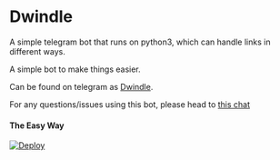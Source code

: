 # Dwindle
A simple telegram bot that runs on python3, which can handle links in different ways.

A simple bot to make things easier.

Can be found on telegram as [Dwindle](https://t.me/dwindle_Bot).

For any questions/issues using this bot, please head to [this chat](https://t.me/ostrichdiscussion/)
#### The Easy Way

[![Deploy](https://www.herokucdn.com/deploy/button.svg)](https://heroku.com/deploy?template=https://github.com/v-v-r-official/ShortLinkBot)
